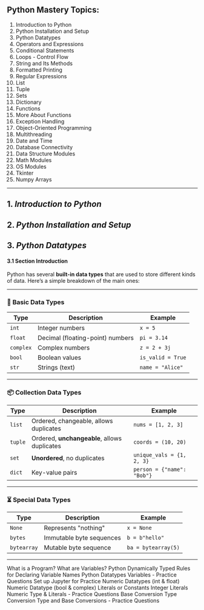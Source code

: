 
## Python Mastery Topics:
1. Introduction to Python
2. Python Installation and Setup
3. Python Datatypes
4. Operators and Expressions
5. Conditional Statements
6. Loops - Control Flow
7. String and Its Methods
8. Formatted Printing
9. Regular Expressions
10. List
11. Tuple
12. Sets
13. Dictionary
14. Functions
15. More About Functions
16. Exception Handling
17. Object-Oriented Programming
18. Multithreading
19. Date and Time
20. Database Connectivity
21. Data Structure Modules
22. Math Modules
23. OS Modules
24. Tkinter
25. Numpy Arrays
---


## 1. _Introduction to Python_
## 2. _Python Installation and Setup_

## 3. _Python Datatypes_

#### 3.1 Section Introduction
Python has several **built-in data types** that are used to store different kinds of data. Here’s a simple breakdown of the main ones:

---

### 🔢 **Basic Data Types**
| Type       | Description                         | Example           |
|------------|-------------------------------------|-------------------|
| `int`      | Integer numbers                     | `x = 5`           |
| `float`    | Decimal (floating-point) numbers    | `pi = 3.14`       |
| `complex`  | Complex numbers                     | `z = 2 + 3j`      |
| `bool`     | Boolean values                      | `is_valid = True` |
| `str`      | Strings (text)                      | `name = "Alice"`  |

---

### 📦 **Collection Data Types**
| Type       | Description                                      | Example                          |
|------------|--------------------------------------------------|----------------------------------|
| `list`     | Ordered, changeable, allows duplicates           | `nums = [1, 2, 3]`               |
| `tuple`    | Ordered, **unchangeable**, allows duplicates     | `coords = (10, 20)`             |
| `set`      | **Unordered**, no duplicates                     | `unique_vals = {1, 2, 3}`        |
| `dict`     | Key-value pairs                                  | `person = {"name": "Bob"}`       |

---

### ⏳ **Special Data Types**
| Type     | Description              | Example          |
|----------|--------------------------|------------------|
| `None`   | Represents "nothing"     | `x = None`       |
| `bytes`  | Immutable byte sequences | `b = b"hello"`   |
| `bytearray` | Mutable byte sequence | `ba = bytearray(5)` |

---

What is a Program?
What are Variables?
Python Dynamically Typed
Rules for Declaring Variable Names
Python Datatypes
Variables - Practice Questions 
Set up Jupyter for Practice
Numeric Datatypes (int & float)
Numeric Datatype (bool & complex)
Literals or Constants
Integer Literals
Numeric Type & Literals - Practice Questions
Base Conversion
Type Conversion
Type and Base Conversions - Practice Questions 

